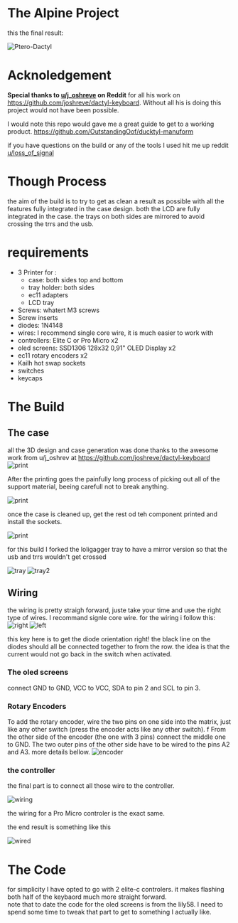 # The Alpine Project

this the final result:

![Ptero-Dactyl](/media/Ptero-Dactyl.JPEG)


# Acknoledgement
**Special thanks to [u/j_oshreve](https://www.reddit.com/user/j_oshreve/) on Reddit** for all his work on https://github.com/joshreve/dactyl-keyboard. Without all his is doing this project would not have been possible. 

I would note this repo would gave me a great guide to get to a working product. https://github.com/OutstandingOof/ducktyl-manuform

if you have questions on the build or any of the tools I used hit me up reddit [u/loss_of_signal](https://www.reddit.com/user/loss_of_signal)

# Though Process
the aim of the build is to try to get as clean a result as possible with all the features fully integrated in the case design. both the LCD are fully integrated in the case. the trays on both sides are mirrored to avoid crossing the trrs and the usb. 

# requirements 
* 3 Printer for : 
  * case: both sides top and bottom
  * tray holder: both sides 
  * ec11 adapters
  * LCD tray
* Screws: whatert M3 screws
* Screw inserts
* diodes: 1N4148
* wires: I recommend single core wire, it is much easier to work with
* controllers: Elite C or Pro Micro x2
* oled screens: SSD1306 128x32 0,91" OLED Display x2
* ec11 rotary encoders x2 
* Kailh hot swap sockets
* switches
* keycaps

# The Build
## The case
all the 3D design and case generation was done thanks to the awesome work from u/j_oshrev at https://github.com/joshreve/dactyl-keyboard
![print](/media/Print.JPEG)

After the printing goes the painfully long process of picking out all of the support material, beeing carefull not to break anything. 

![print](/media/support.JPEG)

once the case is cleaned up, get the rest od teh component printed and install the sockets. 

![print](/media/kit.JPEG)

for this build I forked the loligagger tray to have a mirror version so that the usb and trrs wouldn't get crossed 

![tray](/media/tray.JPEG)
![tray2](/media/tray2.JPEG)


## Wiring 

the wiring is pretty straigh forward, juste take your time and use the right type of wires. I recommand signle core wire. for the wiring i follow this: 
![right](/media/dactyl_manuform_right_wire_diagram.png)
![left](/media/dactyl_manuform_left_wire_diagram.png)

this key here is to get the diode orientation right! the black line on the diodes should all be connected together to from the row. the idea is that the current would not go back in the switch when activated. 

### The oled screens
connect GND to GND, VCC to VCC, SDA to pin 2 and SCL to pin 3.

### Rotary Encoders
To add the rotary encoder, wire the two pins on one side into the matrix, just like any other switch (press the encoder acts like any other switch). f
From the other side of the encoder (the one with 3 pins) connect the middle one to GND. The two outer pins of the other side have to be wired to the pins A2 and A3. more details bellow.
![encoder](/media/encoder.jpeg)

### the controller

the final part is to connect all those wire to the controller. 

![wiring](/media/wiring.jpg)

the wiring for a Pro Micro controler is the exact same.

the end result is something like this

![wired](/media/wired.jpeg)

# The Code
for simplicity I have opted to go with 2 elite-c controlers. it makes flashing both half of the keybaord much more straight forward.  
note that to date the code for the oled screens is from the lily58. I need to spend some time to tweak that part to get to something I actually like. 

